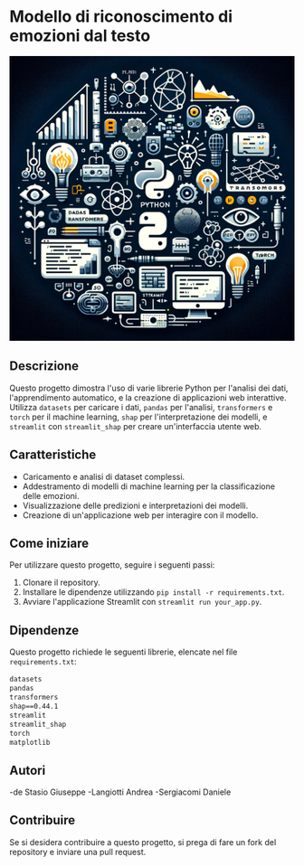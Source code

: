 # Modello di riconoscimento di emozioni dal testo 

![Copertina del README](/copertina.jpg)


## Descrizione
Questo progetto dimostra l'uso di varie librerie Python per l'analisi dei dati, l'apprendimento automatico, e la creazione di applicazioni web interattive. Utilizza `datasets` per caricare i dati, `pandas` per l'analisi, `transformers` e `torch` per il machine learning, `shap` per l'interpretazione dei modelli, e `streamlit` con `streamlit_shap` per creare un'interfaccia utente web.

## Caratteristiche
- Caricamento e analisi di dataset complessi.
- Addestramento di modelli di machine learning per la classificazione delle emozioni.
- Visualizzazione delle predizioni e interpretazioni dei modelli.
- Creazione di un'applicazione web per interagire con il modello.

## Come iniziare
Per utilizzare questo progetto, seguire i seguenti passi:
1. Clonare il repository.
2. Installare le dipendenze utilizzando `pip install -r requirements.txt`.
3. Avviare l'applicazione Streamlit con `streamlit run your_app.py`.

## Dipendenze
Questo progetto richiede le seguenti librerie, elencate nel file `requirements.txt`:

```
datasets
pandas
transformers
shap==0.44.1
streamlit
streamlit_shap
torch
matplotlib
```

## Autori
-de Stasio Giuseppe 
-Langiotti Andrea 
-Sergiacomi Daniele


## Contribuire
Se si desidera contribuire a questo progetto, si prega di fare un fork del repository e inviare una pull request.


